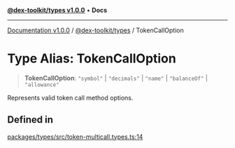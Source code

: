 [**@dex-toolkit/types v1.0.0**](../README.md) • **Docs**

***

[Documentation v1.0.0](../../../packages.md) / [@dex-toolkit/types](../README.md) / TokenCallOption

# Type Alias: TokenCallOption

> **TokenCallOption**: `"symbol"` \| `"decimals"` \| `"name"` \| `"balanceOf"` \| `"allowance"`

Represents valid token call method options.

## Defined in

[packages/types/src/token-multicall.types.ts:14](https://github.com/niZmosis/dex-toolkit/blob/3d8b41b44787b30fbea5de3ab4737662ffb61bc8/packages/types/src/token-multicall.types.ts#L14)
